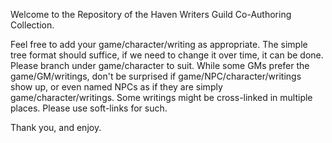 Welcome to the Repository of the Haven Writers Guild Co-Authoring Collection.

Feel free to add your game/character/writing as appropriate.  The simple tree format should suffice, if we need to change it over time, it can be done.  Please branch under game/character to suit.  While some GMs prefer the game/GM/writings, don't be surprised if game/NPC/character/writings show up, or even named NPCs as if they are simply game/character/writings.  Some writings might be cross-linked in multiple places.  Please use soft-links for such.

Thank you, and enjoy.
